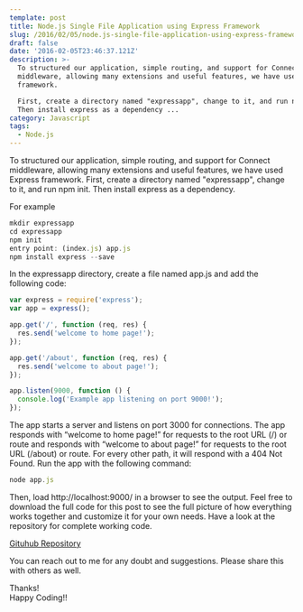 ```yaml
---
template: post
title: Node.js Single File Application using Express Framework
slug: /2016/02/05/node.js-single-file-application-using-express-framework
draft: false
date: '2016-02-05T23:46:37.121Z'
description: >-
  To structured our application, simple routing, and support for Connect
  middleware, allowing many extensions and useful features, we have used Express
  framework. 

  First, create a directory named "expressapp", change to it, and run npm init.
  Then install express as a dependency ...
category: Javascript
tags:
  - Node.js
---
```


To structured our application, simple routing, and support for Connect middleware, allowing many extensions and useful features, we have used Express framework. 
First, create a directory named "expressapp", change to it, and run npm init. Then install express as a dependency.

For example

```js
mkdir expressapp
cd expressapp
npm init
entry point: (index.js) app.js
npm install express --save
```
In the expressapp directory, create a file named app.js and add the following code:

```js
var express = require('express');
var app = express();

app.get('/', function (req, res) {
  res.send('welcome to home page!');
});

app.get('/about', function (req, res) {
  res.send('welcome to about page!');
});

app.listen(9000, function () {
  console.log('Example app listening on port 9000!');
});
```
The app starts a server and listens on port 3000 for connections. The app responds with “welcome to home page!” for requests to the root URL (/) or route and responds with “welcome to about page!” for requests to the root URL (/about) or route. For every other path, it will respond with a 404 Not Found. Run the app with the following command:

```js
node app.js
```
Then, load http://localhost:9000/ in a browser to see the output.
Feel free to download the full code for this post to see the full picture of how everything works together and customize it for your own needs. Have a look at the repository for complete working code.

[Gituhub Repository](https://github.com/pandeysoni/expressapp)

You can reach out to me for any doubt and suggestions. Please share this with others as well.

Thanks!   
Happy Coding!!
